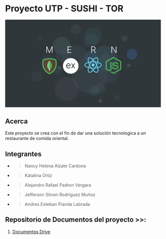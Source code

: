 # Proyecto UTP - SUSHI - TOR


![Stack](https://github.com/andrespianda/SushiTtor/blob/master/MERN-STACK.png)

## Acerca
Este proyecto se crea con el fin de dar una solución tecnologica a un restaurante de comida oriental.

## Integrantes
- > Nancy Helena Alzate Cardona
- > Katalina Ortiz
- > Alejandro Rafael Padron Vergara
- > Jefferson Stiven Rodriguez Muñoz
- > Andres Esteban Pianda Labrada



<!-- ## Agregar Icono o imagen -->





## Repositorio de Documentos del proyecto >>:
1. [Documentos Drive](https://drive.google.com/drive/folders/14HYu_GxfR2duai5vCDDf7eJJyo4UMxKy?usp=share_link) 


